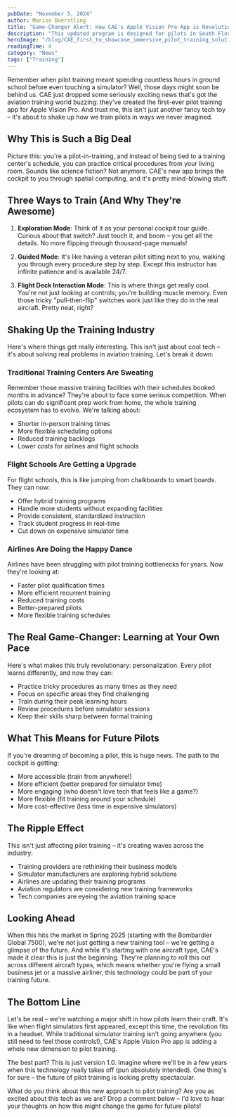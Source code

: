 ```yaml
---
pubDate: "November 5, 2024"
author: Marisa Doerstling
title: "Game-Changer Alert: How CAE's Apple Vision Pro App is Revolutionizing Pilot Training"
description: "This updated program is designed for pilots in South Florida, Miami, Hollywood, and the surrounding areas who are looking to expand their skills and gain experience in seaplane operations. With a focus on freshwater takeoffs and landings, the course emphasizes safety, skill development, and practical application."
heroImage: "/blog/CAE_first_to_showcase_immersive_pilot_training_solution_built_for_Apple_Vision_Pro.webp"
readingTime: 4
category: "News"
tags: ["Training"]
---
```


Remember when pilot training meant spending countless hours in ground school before even touching a simulator? Well, those days might soon be behind us. CAE just dropped some seriously exciting news that's got the aviation training world buzzing: they've created the first-ever pilot training app for Apple Vision Pro. And trust me, this isn't just another fancy tech toy – it's about to shake up how we train pilots in ways we never imagined.

## Why This is Such a Big Deal

Picture this: you're a pilot-in-training, and instead of being tied to a training center's schedule, you can practice critical procedures from your living room. Sounds like science fiction? Not anymore. CAE's new app brings the cockpit to you through spatial computing, and it's pretty mind-blowing stuff.

## Three Ways to Train (And Why They're Awesome)

1. **Exploration Mode**: Think of it as your personal cockpit tour guide. Curious about that switch? Just touch it, and boom – you get all the details. No more flipping through thousand-page manuals!

2. **Guided Mode**: It's like having a veteran pilot sitting next to you, walking you through every procedure step by step. Except this instructor has infinite patience and is available 24/7.

3. **Flight Deck Interaction Mode**: This is where things get really cool. You're not just looking at controls; you're building muscle memory. Even those tricky "pull-then-flip" switches work just like they do in the real aircraft. Pretty neat, right?

## Shaking Up the Training Industry

Here's where things get really interesting. This isn't just about cool tech – it's about solving real problems in aviation training. Let's break it down:

### Traditional Training Centers Are Sweating

Remember those massive training facilities with their schedules booked months in advance? They're about to face some serious competition. When pilots can do significant prep work from home, the whole training ecosystem has to evolve. We're talking about:

- Shorter in-person training times
- More flexible scheduling options
- Reduced training backlogs
- Lower costs for airlines and flight schools

### Flight Schools Are Getting a Upgrade

For flight schools, this is like jumping from chalkboards to smart boards. They can now:

- Offer hybrid training programs
- Handle more students without expanding facilities
- Provide consistent, standardized instruction
- Track student progress in real-time
- Cut down on expensive simulator time

### Airlines Are Doing the Happy Dance

Airlines have been struggling with pilot training bottlenecks for years. Now they're looking at:

- Faster pilot qualification times
- More efficient recurrent training
- Reduced training costs
- Better-prepared pilots
- More flexible training schedules

## The Real Game-Changer: Learning at Your Own Pace

Here's what makes this truly revolutionary: personalization. Every pilot learns differently, and now they can:

- Practice tricky procedures as many times as they need
- Focus on specific areas they find challenging
- Train during their peak learning hours
- Review procedures before simulator sessions
- Keep their skills sharp between formal training

## What This Means for Future Pilots

If you're dreaming of becoming a pilot, this is huge news. The path to the cockpit is getting:

- More accessible (train from anywhere!)
- More efficient (better prepared for simulator time)
- More engaging (who doesn't love tech that feels like a game?)
- More flexible (fit training around your schedule)
- More cost-effective (less time in expensive simulators)

## The Ripple Effect

This isn't just affecting pilot training – it's creating waves across the industry:

- Training providers are rethinking their business models
- Simulator manufacturers are exploring hybrid solutions
- Airlines are updating their training programs
- Aviation regulators are considering new training frameworks
- Tech companies are eyeing the aviation training space

## Looking Ahead

When this hits the market in Spring 2025 (starting with the Bombardier Global 7500), we're not just getting a new training tool – we're getting a glimpse of the future. And while it's starting with one aircraft type, CAE's made it clear this is just the beginning. They're planning to roll this out across different aircraft types, which means whether you're flying a small business jet or a massive airliner, this technology could be part of your training future.

## The Bottom Line

Let's be real – we're watching a major shift in how pilots learn their craft. It's like when flight simulators first appeared, except this time, the revolution fits in a headset. While traditional simulator training isn't going anywhere (you still need to feel those controls!), CAE's Apple Vision Pro app is adding a whole new dimension to pilot training.

The best part? This is just version 1.0. Imagine where we'll be in a few years when this technology really takes off (pun absolutely intended). One thing's for sure – the future of pilot training is looking pretty spectacular.

What do you think about this new approach to pilot training? Are you as excited about this tech as we are? Drop a comment below – I'd love to hear your thoughts on how this might change the game for future pilots!
